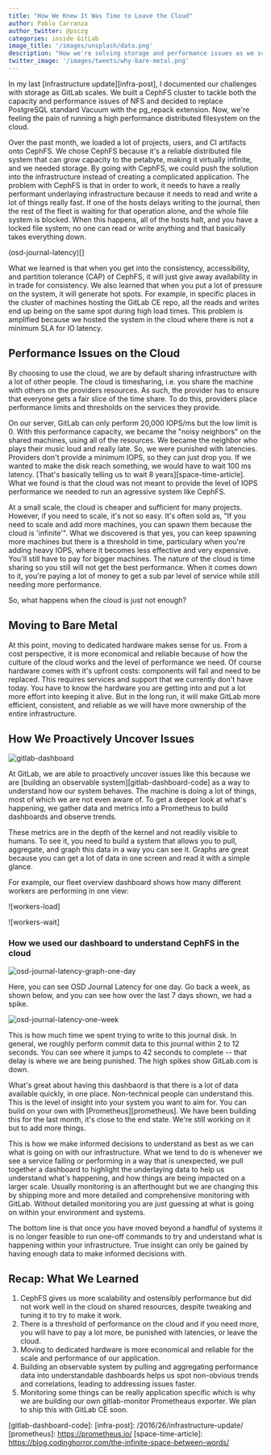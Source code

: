 ```yaml
---
title: "How We Knew It Was Time to Leave the Cloud"
author: Pablo Carranza
author_twitter: @psczg
categories: inside GitLab
image_title: '/images/unsplash/data.png'
description: "How we're solving storage and performance issues as we scale."
twitter_image: '/images/tweets/why-bare-metal.png'
---
```


In my last [infrastructure update][infra-post], I documented our challenges with 
storage as GitLab scales. We built a CephFS cluster to tackle both the capacity 
and performance issues of NFS and decided to replace PostgreSQL standard Vacuum
with the pg_repack extension. Now, we're feeling the pain of running a high 
performance distributed filesystem on the cloud.

Over the past month, we loaded a lot of projects, users, and CI artifacts onto 
CephFS. We chose CephFS because it's a reliable distributed file system that can
grow capacity to the petabyte, making it virtually infinite, and we needed 
storage. By going with CephFS, we could push the solution into the infrastructure 
instead of creating a complicated application. The problem with CephFS is that 
in order to work, it needs to have a really performant underlaying infrastructure 
because it needs to read and write a lot of things really fast. 
If one of the hosts delays writing to the journal, then the rest of the fleet is 
waiting for that operation alone, and the whole file system is blocked. When this happens, 
all of the hosts halt, and you have a locked file system; no one can read or 
write anything and that basically takes everything down. 

(osd-journal-latency)[]

What we learned is that when you get into the consistency, accessibility, and 
partition tolerance (CAP) of CephFS, it will just give away availability in 
in trade for consistency. We also learned that when you put a lot of pressure on 
the system, it will generate hot spots. For example, in specific places in the 
cluster of machines hosting the GitLab CE repo, all the reads and 
writes end up being on the same spot during high load times. This problem is 
amplified because we hosted the system in the cloud where there is not a minimum 
SLA for IO latency. 

## Performance Issues on the Cloud 

By choosing to use the cloud, we are by default sharing infrastructure with a 
lot of other people. The cloud is timesharing, i.e. you share the 
machine with others on the providers resources. As such, the provider has to 
ensure that everyone gets a fair slice of the time share. To do this, providers 
place performance limits and thresholds on the services they provide. 

On our server, GitLab can only perform 20,000 IOPS/ms but the low limit is 0. 
With this performance capacity, we became the "noisy neighbors" on the shared 
machines, using all of the resources. We became the neighbor who plays their 
music loud and really late. So, we were punished with latencies. Providers don't 
provide a minimum IOPS, so they can just drop you. If we wanted to make the disk 
reach something, we would have to wait 100 ms latency. 
[That's basically telling us to wait 8 years][space-time-article]. What we found 
is that the cloud was not meant to provide the level of IOPS performance we needed 
to run an agressive system like CephFS. 

At a small scale, the cloud is cheaper and sufficient for many projects. 
However, if you need to scale, it's not so easy. It's often sold as, "If you 
need to scale and add more machines, you can spawn them because the cloud is 
'infinite'". What we discovered is that yes, you can keep spawning more 
machines but there is a threshold in time, particulary when you're adding heavy 
IOPS, where it becomes less effective and very expensive. You'll still have to 
pay for bigger machines. The nature of the cloud is time sharing so you still 
will not get the best performance. When it comes down to it, you're paying a lot 
of money to get a sub par level of service while still needing more performance.  

So, what happens when the cloud is just not enough? 

## Moving to Bare Metal 

At this point, moving to dedicated hardware makes sense for us. From a cost 
perspective, it is more economical and reliable because of how the culture of 
the cloud works and the level of performance we need. Of course hardware comes 
with it's upfront costs: components will fail and need to be replaced. This 
requires services and support that we currently don't have today. You have to 
know the hardware you are getting into and put a lot more effort into keeping it 
alive. But in the long run, it will make GitLab more efficient, consistent, 
and reliable as we will have more ownership of the entire infrastructure. 

## How We Proactively Uncover Issues 

![gitlab-dashboard](place-holder)

At GitLab, we are able to proactively uncover issues like this because we are 
[building an observable system][gitlab-dashboard-code] as a way to understand how 
our system behaves. The machine is doing a lot of things, most of which we are 
not even aware of. To get a deeper look at what's happening, we gather data and
metrics into a Prometheus to build dashboards and observe trends. 

These metrics are in the depth of the kernel and not readily visible to humans. 
To see it, you need to build a system that allows you to pull, aggregate, and 
graph this data in a way you can see it. Graphs are great because you can get a 
lot of data in one screen and read it with a simple glance. 

For example, our fleet overview dashboard shows how many different workers are
performing in one view:

![workers-load]

![workers-wait]

### How we used our dashboard to understand CephFS in the cloud

![osd-journal-latency-graph-one-day]()

Here, you can see OSD Journal Latency for one day. Go back a week, as shown below, 
and you can see how over the last 7 days shown, we had a spike. 

![osd-journal-latency-one-week]()

This is how much time we spent trying to write to this journal disk. In general, 
we roughly perform commit data to this journal within 2 to 12 seconds. You can 
see where it jumps to 42 seconds to complete -- that delay is where we are being 
punished. The high spikes show GitLab.com is down. 
 
What's great about having this dashbaord is that there is a lot of data available 
quickly, in one place. Non-technical people can understand this. This is the 
level of insight into your system you want to aim for. You can build on your own 
with [Prometheus][prometheus]. We have been building this for the last month, it's close to the 
end state. We're still working on it but to add more things. 

This is how we make informed decisions to understand as best as we can what is 
going on with our infrastructure. What we tend to do is whenever we see 
a service failing or performing in a way that is unexpected, we pull together a 
dashboard to highlight the underlaying data to help us understand what's happening,
and how things are being impacted on a larger scale. Usually monitoring is an afterthought 
but we are changing this by shipping more and more detailed and comprehensive 
monitoring with GitLab. Without detailed monitoring you are just guessing at
what is going on within your environment and systems.

The bottom line is that once you have moved beyond a handful of systems it is no
longer feasible to run one-off commands to try and understand what is happening 
within your infrastructure. True insight can only be gained by having enough
data to make informed decisions with. 


## Recap: What We Learned 

1. CephFS gives us more scalability and ostensibly performance but did not work well in the cloud on shared resources, despite tweaking and tuning it to try to make it work. 
1. There is a threshold of performance on the cloud and if you need more, you will have to pay a lot more, be punished with latencies, or leave the cloud.
1. Moving to dedicated hardware is more economical and reliable for the scale and performance of our application.
1. Building an observable system by pulling and aggregating performance data into understandable dashboards helps us spot non-obvious trends and correlations, leading to addressing issues faster.
1. Monitoring some things can be really application specific which is why we are building our own gitlab-monitor Prometheaus exporter. We plan to ship this with GitLab CE soon.

<!-- identifiers -->

[gitlab-dashboard-code]: 
[infra-post]: /2016/26/infrastructure-update/
[prometheus]: https://prometheus.io/
[space-time-article]: https://blog.codinghorror.com/the-infinite-space-between-words/